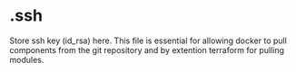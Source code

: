 # .ssh

Store ssh key (id_rsa) here. This file is essential for allowing docker to pull components from the git repository and by extention terraform for pulling modules.
